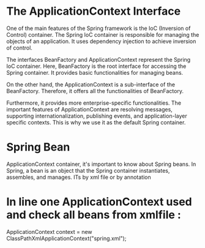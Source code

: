 # The ApplicationContext Interface
One of the main features of the Spring framework is the IoC (Inversion of Control) container. The Spring IoC container is responsible for managing the objects of an application. It uses dependency injection to achieve inversion of control.

The interfaces BeanFactory and ApplicationContext represent the Spring IoC container. Here, BeanFactory is the root interface for accessing the Spring container. It provides basic functionalities for managing beans.

On the other hand, the ApplicationContext is a sub-interface of the BeanFactory. Therefore, it offers all the functionalities of BeanFactory.

Furthermore, it provides more enterprise-specific functionalities. The important features of ApplicationContext are resolving messages, supporting internationalization, publishing events, and application-layer specific contexts. This is why we use it as the default Spring container.

# Spring Bean

ApplicationContext container, it's important to know about Spring beans. In Spring, a bean is an object that the Spring container instantiates, assembles, and manages.
ITs by xml file or by annotation 

# In line one ApplicationContext used and check all beans from xmlfile :
ApplicationContext context = new ClassPathXmlApplicationContext("spring.xml");
	

